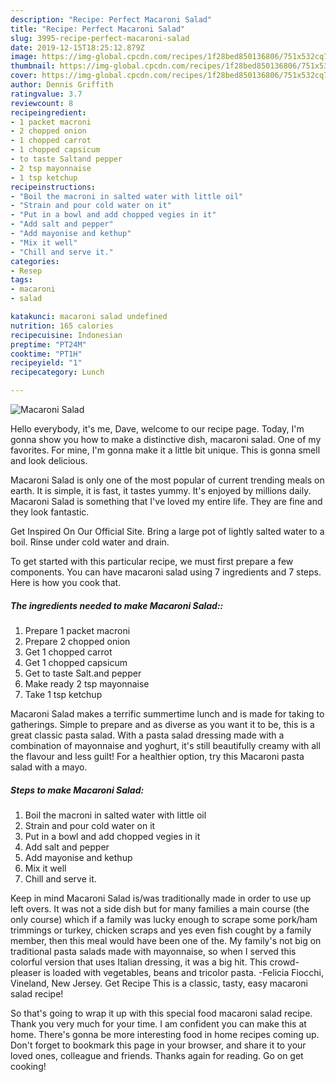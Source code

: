 ```yaml
---
description: "Recipe: Perfect Macaroni Salad"
title: "Recipe: Perfect Macaroni Salad"
slug: 3995-recipe-perfect-macaroni-salad
date: 2019-12-15T18:25:12.879Z
image: https://img-global.cpcdn.com/recipes/1f28bed850136806/751x532cq70/macaroni-salad-recipe-main-photo.jpg
thumbnail: https://img-global.cpcdn.com/recipes/1f28bed850136806/751x532cq70/macaroni-salad-recipe-main-photo.jpg
cover: https://img-global.cpcdn.com/recipes/1f28bed850136806/751x532cq70/macaroni-salad-recipe-main-photo.jpg
author: Dennis Griffith
ratingvalue: 3.7
reviewcount: 8
recipeingredient:
- 1 packet macroni
- 2 chopped onion
- 1 chopped carrot
- 1 chopped capsicum
- to taste Saltand pepper
- 2 tsp mayonnaise
- 1 tsp ketchup
recipeinstructions:
- "Boil the macroni in salted water with little oil"
- "Strain and pour cold water on it"
- "Put in a bowl and add chopped vegies in it"
- "Add salt and pepper"
- "Add mayonise and kethup"
- "Mix it well"
- "Chill and serve it."
categories:
- Resep
tags:
- macaroni
- salad

katakunci: macaroni salad undefined
nutrition: 165 calories
recipecuisine: Indonesian
preptime: "PT24M"
cooktime: "PT1H"
recipeyield: "1"
recipecategory: Lunch

---
```



![Macaroni Salad](https://img-global.cpcdn.com/recipes/1f28bed850136806/751x532cq70/macaroni-salad-recipe-main-photo.jpg)

Hello everybody, it's me, Dave, welcome to our recipe page. Today, I'm gonna show you how to make a distinctive dish, macaroni salad. One of my favorites. For mine, I'm gonna make it a little bit unique. This is gonna smell and look delicious.

Macaroni Salad is only one of the most popular of current trending meals on earth. It is simple, it is fast, it tastes yummy. It's enjoyed by millions daily. Macaroni Salad is something that I've loved my entire life. They are fine and they look fantastic.

Get Inspired On Our Official Site. Bring a large pot of lightly salted water to a boil. Rinse under cold water and drain.


To get started with this particular recipe, we must first prepare a few components. You can have macaroni salad using 7 ingredients and 7 steps. Here is how you cook that.

##### The ingredients needed to make Macaroni Salad::

1. Prepare 1 packet macroni
1. Prepare 2 chopped onion
1. Get 1 chopped carrot
1. Get 1 chopped capsicum
1. Get to taste Salt.and pepper
1. Make ready 2 tsp mayonnaise
1. Take 1 tsp ketchup


Macaroni Salad makes a terrific summertime lunch and is made for taking to gatherings. Simple to prepare and as diverse as you want it to be, this is a great classic pasta salad. With a pasta salad dressing made with a combination of mayonnaise and yoghurt, it&#39;s still beautifully creamy with all the flavour and less guilt! For a healthier option, try this Macaroni pasta salad with a mayo. 

##### Steps to make Macaroni Salad:

1. Boil the macroni in salted water with little oil
1. Strain and pour cold water on it
1. Put in a bowl and add chopped vegies in it
1. Add salt and pepper
1. Add mayonise and kethup
1. Mix it well
1. Chill and serve it.


Keep in mind Macaroni Salad is/was traditionally made in order to use up left overs. It was not a side dish but for many families a main course (the only course) which if a family was lucky enough to scrape some pork/ham trimmings or turkey, chicken scraps and yes even fish cought by a family member, then this meal would have been one of the. My family&#39;s not big on traditional pasta salads made with mayonnaise, so when I served this colorful version that uses Italian dressing, it was a big hit. This crowd-pleaser is loaded with vegetables, beans and tricolor pasta. -Felicia Fiocchi, Vineland, New Jersey. Get Recipe This is a classic, tasty, easy macaroni salad recipe! 

So that's going to wrap it up with this special food macaroni salad recipe. Thank you very much for your time. I am confident you can make this at home. There's gonna be more interesting food in home recipes coming up. Don't forget to bookmark this page in your browser, and share it to your loved ones, colleague and friends. Thanks again for reading. Go on get cooking!
